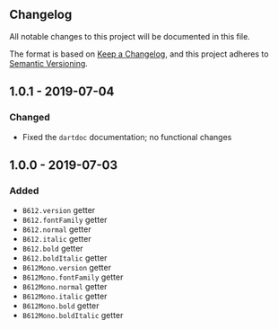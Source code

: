 Changelog
---------

All notable changes to this project will be documented in this file.

The format is based on [Keep a Changelog](https://keepachangelog.com/en/1.0.0/),
and this project adheres to [Semantic Versioning](https://semver.org/spec/v2.0.0.html).

## 1.0.1 - 2019-07-04
### Changed
- Fixed the `dartdoc` documentation; no functional changes

## 1.0.0 - 2019-07-03
### Added
- `B612.version` getter
- `B612.fontFamily` getter
- `B612.normal` getter
- `B612.italic` getter
- `B612.bold` getter
- `B612.boldItalic` getter
- `B612Mono.version` getter
- `B612Mono.fontFamily` getter
- `B612Mono.normal` getter
- `B612Mono.italic` getter
- `B612Mono.bold` getter
- `B612Mono.boldItalic` getter
